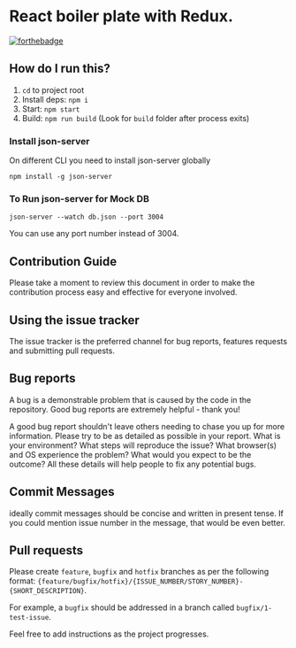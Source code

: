 # React boiler plate with Redux.

[![forthebadge](http://forthebadge.com/images/badges/built-with-love.svg)](http://forthebadge.com)

## How do I run this?
1. `cd` to project root
2. Install deps: `npm i`
3. Start: `npm start`
4. Build: `npm run build` (Look for `build` folder after process exits)


### Install json-server
On different CLI you need to install json-server globally 
```
npm install -g json-server
```

### To Run json-server for Mock DB
```
json-server --watch db.json --port 3004
```
You can use any port number instead of 3004.


## Contribution Guide

Please take a moment to review this document in order to make the contribution process easy and effective for everyone involved.

## Using the issue tracker

The issue tracker is the preferred channel for bug reports, features requests and submitting pull requests.

## Bug reports

A bug is a demonstrable problem that is caused by the code in the repository. Good bug reports are extremely helpful - thank you!

A good bug report shouldn't leave others needing to chase you up for more information. Please try to be as detailed as possible in your report. What is your environment? What steps will reproduce the issue? What browser(s) and OS experience the problem? What would you expect to be the outcome? All these details will help people to fix any potential bugs.

## Commit Messages

ideally commit messages should be concise and written in present tense. If you could mention issue number in the message, that would be even better.

## Pull requests

Please create `feature`, `bugfix` and `hotfix` branches as per the following format: `{feature/bugfix/hotfix}/{ISSUE_NUMBER/STORY_NUMBER}-{SHORT_DESCRIPTION}`. 

For example, a `bugfix` should be addressed in a branch called `bugfix/1-test-issue`.

Feel free to add instructions as the project progresses.
